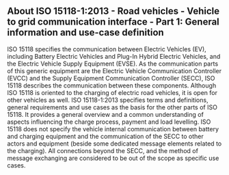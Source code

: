 ## About ISO 15118-1:2013 - Road vehicles - Vehicle to grid communication interface - Part 1: General information and use-case definition

ISO 15118 specifies the communication between Electric Vehicles (EV), including Battery Electric Vehicles and Plug-In Hybrid Electric Vehicles, and the Electric Vehicle Supply Equipment (EVSE). 
As the communication parts of this generic equipment are the Electric Vehicle Communication Controller (EVCC) and the Supply Equipment Communication Controller (SECC), ISO 15118 describes the communication between these components. Although ISO 15118 is oriented to the charging of electric road vehicles, it is open for other vehicles as well. ISO 15118-1:2013 specifies terms and definitions, general requirements and use cases as the basis for the other parts of ISO 15118. It provides a general overview and a common understanding of aspects influencing the charge process, payment and load levelling. ISO 15118 does not specify the vehicle internal communication between battery and charging equipment and the communication of the SECC to other actors and equipment (beside some dedicated message elements related to the charging). All connections beyond the SECC, and the method of message exchanging are considered to be out of the scope as specific use cases.

